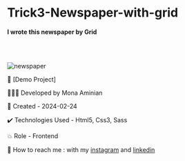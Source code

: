 # Trick3-Newspaper-with-grid
 **I wrote this newspaper by Grid**

<br></br>

![newspaper](https://github.com/Moniia/Track3-Newspaper-with-grid/assets/155805252/4b9c8d72-fa0e-4a3f-acb8-dc4c40e5e123)


🔗 [Demo Project]

👩🏻‍💻 Developed by Mona Aminian

📆 Created - 2024-02-24

✔️ Technologies Used - Html5, Css3, Sass

💥 Role - Frontend

📲 How to reach me : with my [instagram](https://www.instagram.com/mona.aminian.web) and [linkedin](https://www.linkedin.com/in/mona-aminian-119427169)
